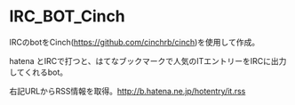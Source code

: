 # IRC_BOT_Cinch
IRCのbotをCinch(https://github.com/cinchrb/cinch)を使用して作成。

hatena とIRCで打つと、はてなブックマークで人気のITエントリーをIRCに出力してくれるbot。

右記URLからRSS情報を取得。http://b.hatena.ne.jp/hotentry/it.rss
